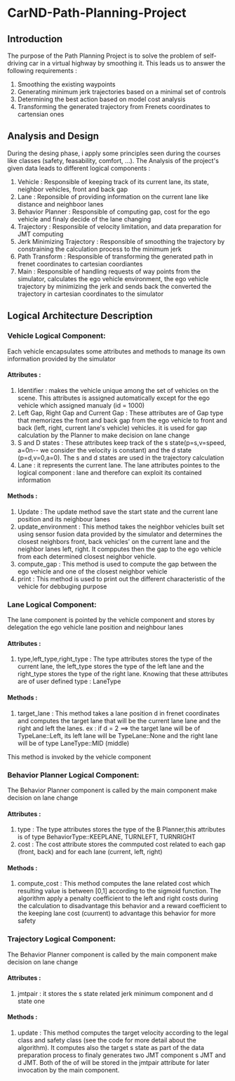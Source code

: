 # CarND-Path-Planning-Project

## Introduction
The purpose of the Path Planning Project is to solve the problem of self-driving car in a virtual highway by smoothing it. This leads us to answer the following requirements :

1. Smoothing the existing waypoints
2. Generating minimum jerk trajectories based on a minimal set of controls
3. Determining the best action based on model cost analysis
4. Transforming the generated trajectory from Frenets coordinates to cartensian ones

## Analysis and Design
During the desing phase, i apply some principles seen during the courses like classes (safety, feasability, comfort, ...). The Analysis of the project's given data leads to different logical components :
1. Vehicle : Responsible of keeping track of its current lane, its state, neighbor vehicles, front and back gap
2. Lane : Reponsible of providing information on the current lane like distance and neighboor lanes
3. Behavior Planner : Responsible of computing gap, cost for the ego vehicle and finaly decide of the lane changing
4. Trajectory : Responsible of velocity limitation, and data preparation for JMT computing
5. Jerk Minimizing Trajectory : Responsible of smoothing the trajectory by constraining the calculation process to the minimum jerk 
6. Path Transform : Responsible of transforming the generated path in frenet coordinates to cartesian coordiantes
7. Main : Responsible of handling requests of way points from the simulator, calculates the ego vehicle environment, the ego vehicle trajectory by minimizing the jerk and sends back the converted the trajectory in cartesian coordinates to the simulator 

## Logical Architecture Description
### Vehicle Logical Component: 
Each vehicle encapsulates some attributes and methods to manage its own information provided by the simulator
#### Attributes :
1. Identifier : makes the vehicle unique among the set of vehicles on the scene. This attributes is assigned automatically except for the ego vehicle which assigned manualy (id = 1000)
2. Left Gap, Right Gap and Current Gap : These attributes are of Gap type that memorizes the front and back gap from the ego vehicle to front and back (left, right, current lane's vehicle) vehicles. it is used for gap calculation by the Planner to make decision on lane change
3. S and D states : These attributes keep track of the s state(p=s,v=speed, a=0n-- we consider the velocity is constant) and the d state (p=d,v=0,a=0). The s and d states are used in the trajectory calculation
4. Lane : it represents the current lane. The lane attributes pointes to the logical component : lane and therefore can exploit its contained information

#### Methods : 
1. Update : The update method save the start state and the current lane position and its neighbour lanes
2. update_environment : This method takes the neighbor vehicles built set using sensor fusion data provided by the simulator and determines the closest neighbors front, back vehicles'  on the current lane and the neighbor lanes left, right. It compputes then the gap to the ego vehicle from each determined closest neighbor vehicle.
3. compute_gap : This method is used to compute the gap between the ego vehicle and one of the closest neighbor vehicle
4. print : This method is used to print out the different characteristic of the vehicle for debbuging purpose

### Lane Logical Component: 
The lane component is pointed by the vehicle component and stores by delegation the ego vehicle lane position and neighbour lanes
#### Attributes :
1. type,left_type,right_type : The type attributes stores the type of the current lane, the left_type stores the type of the left lane and the right_type stores the type of the right lane. Knowing that these attributes are of user defined type : LaneType  

#### Methods : 
1. target_lane : This method takes a lane position d in frenet coordinates and computes the target lane that will be the current lane lane and the right and left the lanes.
ex : if d = 2  ==> the target lane will be of TypeLane::Left, its left lane will be TypeLane::None and the right lane will be of type LaneType::MID (middle)

This method is invoked by the vehicle component

### Behavior Planner Logical Component: 
The Behavior Planner component is called by the main component make decision on lane change
#### Attributes :
1. type : The type attributes stores the type of the B Planner,this attributes is of type BehaviorType::KEEPLANE, TURNLEFT, TURNRIGHT
2. cost : The cost attribute stores the commputed cost related to each gap (front, back) and for each lane (current, left, right)

#### Methods : 
1. compute_cost : This method computes the lane related cost which resulting value is between [0,1] according to the sigmoid function. The algorithm apply a penalty coefficient to the left and right costs during the calculation to disadvantage this behavior and a reward coefficient to the keeping lane cost (cuurrent) to advantage this behavior for more safety

### Trajectory Logical Component: 
The Behavior Planner component is called by the main component make decision on lane change
#### Attributes :
1. jmtpair : it stores the s state related jerk minimum component and d state one

#### Methods : 
1. update : This method computes the  target velocity according to the legal class and safety class (see the code for more detail about the algorithm). It computes also the target s state as part of the data preparation process to finaly generates two  JMT component s JMT and d JMT. Both of the of will be stored in the jmtpair attribute for later invocation by the main component.





